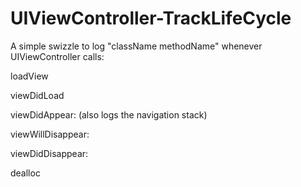# UIViewController-TrackLifeCycle

A simple swizzle to log "className methodName" whenever UIViewController calls: 

loadView

viewDidLoad

viewDidAppear: (also logs the navigation stack)

viewWillDisappear:

viewDidDisappear:

dealloc
